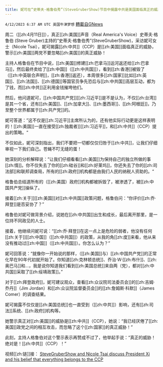 ```yaml
---
title: 妮可在“史蒂夫·格鲁伯秀”(SteveGruberShow)节目中揭露中共是美国面临真正的威胁
---
```

`4/12/2023 6:37 AM UTC 英国牛津梦想` [轉載自GNews](https://gnews.org/articles/1086650)

周二（[[zh:4月11日]]），真正[[zh:美国]]声音（Real America's Voice）史蒂夫·格鲁伯 (Steve Gruber)主持的“史蒂夫·格鲁伯秀”(SteveGruberShow)，采访妮可女士（Nicole Tsai），妮可揭露[[zh:中共]]（CCP）是[[zh:美国]]面临真正的威胁，警示[[zh:美国]]两党不要忽略[[zh:美国]]的真正威胁！

主持人格鲁伯在节目中说，[[zh:美国]]修建[[zh:巴拿马]]运河返还给[[zh:巴拿马]]，然后最终卖给了[[zh:中国]]（[[zh:中共国]]），看到[[zh:香港]]被毁了（[[zh:中英联合声明]]，[[zh:香港]]返还），本周很多[[zh:国家]]比如[[zh:英国]]、[[zh:法国]]、[[zh:德国]]等国官员争先恐后与[[zh:中共国]]高层互动，都为了钱，而[[zh:中共]]正利用金钱摧垮他们。

然后，他问道妮可，[[zh:中国共产党]][[zh:习近平]]是不是认为，不仅[[zh:台湾]]是其一个省，还有[[zh:美国]]、[[zh:加拿大]]、[[zh:墨西哥]]、[[zh:阿根廷]]，乃至整个世界都属于[[zh:共产党]]的。

妮可答道：”这不仅是[[zh:习近平]]主席所认为的，还有他实际行动更是这样表明的！[[zh:美国]]一直在接受[[zh:独裁者]][[zh:习近平]]，和[[zh:中共]]（CCP）提出的策略。“

不仅如此，妮可深刻指出，我们不要把一切都仅仅归咎于[[zh:中共]]，让我们仔细审视一下我们自己。苍蝇不叮无缝的蛋！

她深刻的分析解释说：”让我们仔细看看[[zh:美国]]为保持自己的独立所做的事[[zh:情]]。你不仅失去了你的[[zh:硅谷]]和[[zh:好莱坞]]，你还失去了你的[[zh:司法部]]和联邦调查局，所有的[[zh:政府]]机构都是由我们人民的纳税人资助的。“

格鲁伯总结道所有的（[[zh:美国）政府]]机构都被拆毁了，被渗透了，被[[zh:中国共产党]]操纵了。

接着[[zh:关于]][[zh:美国]]对[[zh:中共国]]政策问题，格鲁伯问：“你评价[[zh:乔·拜登]]是否妥协了？”

格鲁伯对妮可做背景介绍，说她在[[zh:中共国]]出生和成长，最后离开那里，是一位持不同政见的人士。

接着，他继续问妮可说：“[[zh:乔·拜登]]在这一点上是危险的弱者，他没有任何[[zh:关于]][[zh:中国]]（[[zh:中共国]]）的政策，从我的角[[zh:度]]来看，他从来没有推动过[[zh:中国]]（[[zh:中共国]]）。你怎么认为？”

妮可回答说：“就像你一开始说的那样，（[[zh:美国]]与）[[zh:中国共产党]]的正常化早在90年代初就开始了。你知道[[zh:克林顿总统]]、乔治·W·[[zh:布什]]、[[zh:奥巴马]]和...，我是说你知道我们看到[[zh:美国总统]]来自两（党），都对[[zh:中共国]]采取了[[zh:绥靖政策]]。”

对于[[zh:拜登政府]]，妮可建议观众，查看[[zh:众议院司法委员会]]的[[zh:吉姆·乔丹]]（Jim Jordan）和[[zh:众议院监督委员会]]的[[zh:詹姆斯·科默]]（James Comer）的调查结果。

妮可揭露不仅仅是[[zh:美国总统]]也一直受到（[[zh:中共]]）影响，还有[[zh:司法]]系统、[[zh:政府]]机构等。

她警示真正对[[zh:美国]]的威胁是[[zh:中共]]（CCP），她说：“我已经厌倦了[[zh:美国]]政党之间的相互攻击，而忽略了这个[[zh:国家]]的真正威胁！”

此刻，主持人格鲁伯对这个警示表示再赞成不过了，他举起手说：“真正的威胁！绝对是！[[zh:中共]]（CCP）！”

视频[[zh:链]]接：
[SteveGruberShow and Nicole Tsai discuss President Xi and his belief that everything belongs to the CCP](https://gettr.com/post/p2e42on9638)


